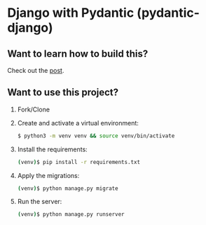 # Django with Pydantic (pydantic-django)

## Want to learn how to build this?

Check out the [post](https://testdriven.io/blog/django-and-pydantic/).

## Want to use this project?

1. Fork/Clone

1. Create and activate a virtual environment:

    ```sh
    $ python3 -m venv venv && source venv/bin/activate
    ```

1. Install the requirements:

    ```sh
    (venv)$ pip install -r requirements.txt
    ```

1. Apply the migrations:

    ```sh
    (venv)$ python manage.py migrate
    ```

1. Run the server:

    ```sh
    (venv)$ python manage.py runserver
    ```
